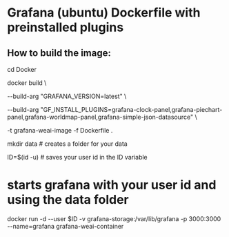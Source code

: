 # Grafana (ubuntu) Dockerfile with preinstalled plugins

## How to build the image:

cd Docker

docker build \

  --build-arg "GRAFANA_VERSION=latest" \

  --build-arg "GF_INSTALL_PLUGINS=grafana-clock-panel,grafana-piechart-panel,grafana-worldmap-panel,grafana-simple-json-datasource" \

  -t grafana-weai-image -f Dockerfile .

mkdir data # creates a folder for your data

ID=$(id -u) # saves your user id in the ID variable

# starts grafana with your user id and using the data folder
docker run -d --user $ID -v grafana-storage:/var/lib/grafana -p 3000:3000 --name=grafana grafana-weai-container